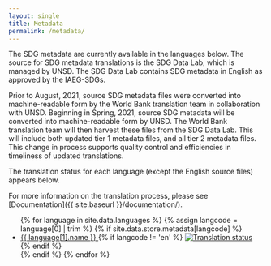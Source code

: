 ```yaml
---
layout: single
title: Metadata
permalink: /metadata/
---
```

The SDG metadata are currently available in the languages below. The source for SDG metadata translations is the SDG Data Lab, which is managed by UNSD. The SDG Data Lab contains SDG metadata in English as approved by the IAEG-SDGs. 

Prior to August, 2021, source SDG metadata files were converted into machine-readable form by the World Bank translation team in collaboration with UNSD. Beginning in Spring, 2021, source SDG metadata will be converted into machine-readable form by UNSD. The World Bank translation team will then harvest these files from the SDG Data Lab. This will include both updated tier 1 metadata files, and all tier 2 metadata files. This change in process supports quality control and efficiencies in timeliness of updated translations.

The translation status for each language (except the English source files) appears below.

For more information on the translation process, please see [Documentation]({{ site.baseurl }}/documentation/).

<ul>
  {% for language in site.data.languages %}
  {% assign langcode = language[0] | trim %}
  {% if site.data.store.metadata[langcode] %}
  <li>
    <a class="btn btn--info" href="{{ site.baseurl }}/metadata/{{ language[0] }}">
      {{ language[1].name }}
    </a>
    {% if langcode != 'en' %}
    <a href="https://hosted.weblate.org/engage/sdg-metadata/{{ language[0] }}/">
      <img src="https://hosted.weblate.org/widgets/sdg-metadata/{{ language[0] }}/svg-badge.svg" alt="Translation status" />
    </a>
    {% endif %}
  </li>
  {% endif %}
  {% endfor %}
</ul>
